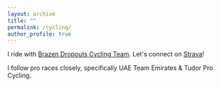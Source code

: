 ```yaml
---
layout: archive
title: ""
permalink: /cycling/
author_profile: true
---
```


I ride with [Brazen Dropouts Cycling Team](https://www.brazendropouts.org/). Let's connect on [Strava](https://www.strava.com/athletes/erichsienchenchu)! 

I follow pro races closely, specifically UAE Team Emirates & Tudor Pro Cycling.
